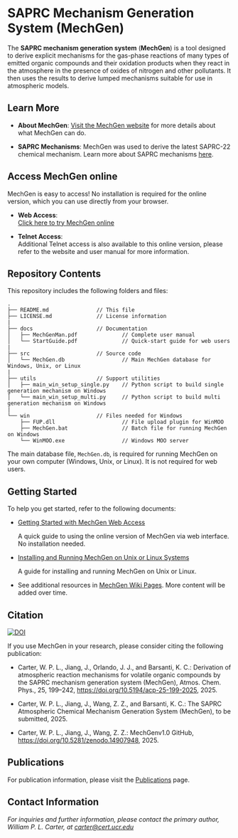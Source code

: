 # SAPRC Mechanism Generation System (MechGen)

The **SAPRC mechanism generation system** (**MechGen**) is a tool designed to derive explicit mechanisms for the gas-phase reactions of many types of emitted organic compounds and their oxidation products when they react in the atmosphere in the presence of oxides of nitrogen and other pollutants. It then uses the results to derive lumped mechanisms suitable for use in atmospheric models.

## Learn More

- **About MechGen**: [Visit the MechGen website](https://mechgen.cert.ucr.edu/) for more details about what MechGen can do.

- **SAPRC Mechanisms**: MechGen was used to derive the latest SAPRC-22 chemical mechanism. Learn more about SAPRC mechanisms [here](https://intra.engr.ucr.edu/~carter/SAPRC/).

## Access MechGen online
MechGen is easy to access! No installation is required for the online version, which you can use directly from your browser.

- **Web Access**:<br>[Click here to try MechGen online](https://intra.engr.ucr.edu/~carter/SAPRC/)

- **Telnet Access**:<br>Additional Telnet access is also available to this online version, please refer to the website and user manual for more information.

## Repository Contents

This repository includes the following folders and files:

```
.
├── README.md               // This file
├── LICENSE.md              // License information
|
├── docs                    // Documentation
│   ├── MechGenMan.pdf              // Complete user manual
│   └── StartGuide.pdf              // Quick-start guide for web users
|
├── src                     // Source code
│   └── MechGen.db                  // Main MechGen database for Windows, Unix, or Linux
|
├── utils                   // Support utilities
│   ├── main_win_setup_single.py    // Python script to build single generation mechanism on Windows
│   └── main_win_setup_multi.py     // Python script to build multi generation mechanism on Windows
|
└── win                     // Files needed for Windows
    ├── FUP.dll                     // File upload plugin for WinMOO
    ├── MechGen.bat                 // Batch file for running MechGen on Windows
    └── WinMOO.exe                  // Windows MOO server
```

The main database file, `MechGen.db`, is required for running MechGen on your own computer (Windows, Unix, or Linux). It is not required for web users.


## Getting Started

To help you get started, refer to the following documents:

* [Getting Started with MechGen Web Access](https://github.com/SAPRC/MechGen/blob/master/docs/StartGuide.pdf)

  A quick guide to using the online version of MechGen via web interface. No installation needed.

* [Installing and Running MechGen on Unix or Linux Systems](https://github.com/SAPRC/MechGen/wiki/Install-and-Run-MechGen-on-Unix-or-Linux-Systems)

  A guide for installing and running MechGen on Unix or Linux.

* See additional resources in [MechGen Wiki Pages](https://github.com/SAPRC/MechGen/wiki). More content will be added over time.


## Citation

[![DOI](https://zenodo.org/badge/DOI/10.5281/zenodo.14907949.svg)](https://doi.org/10.5281/zenodo.14907948)

If you use MechGen in your research, please consider citing the following publication:

* Carter, W. P. L., Jiang, J., Orlando, J. J., and Barsanti, K. C.: Derivation of atmospheric reaction mechanisms for volatile organic compounds by the SAPRC mechanism generation system (MechGen), Atmos. Chem. Phys., 25, 199–242, https://doi.org/10.5194/acp-25-199-2025, 2025.

* Carter, W. P. L., Jiang, J., Wang, Z. Z., and Barsanti, K. C.: The SAPRC Atmospheric Chemical Mechanism Generation System (MechGen), to be submitted, 2025.

* Carter, W. P. L., Jiang, J., Wang, Z. Z.: MechGenv1.0 GitHub, https://doi.org/10.5281/zenodo.14907948, 2025.


## Publications

For publication information, please visit the [Publications](https://github.com/SAPRC/MechGen/wiki/Publications) page.


## Contact Information

*For inquiries and further information, please contact the primary author, William P. L. Carter, at carter@cert.ucr.edu*

